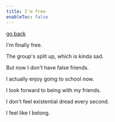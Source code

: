 ```yaml
---
title: I'm free
enableToc: false
---
```


[go back](Articles.md)

I'm finally free.

The group's split up, which is kinda sad.

But now I don't have false friends.

I actually enjoy going to school now.

I look forward to being with my friends.

I don't feel existential dread every second.

I feel like I belong.



